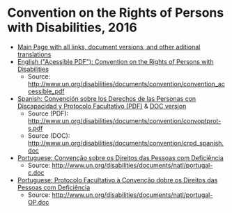 # Convention on the Rights of Persons with Disabilities, 2016

- [Main Page with all links, document versions, and other aditional translations](https://www.un.org/development/desa/disabilities/convention-on-the-rights-of-persons-with-disabilities.html)
- [English ("Acessible PDF"): Convention on the Rights of Persons with Disabilities](crpd-en-convention-on-the-rights-of-persons-with-disabilities.pdf) 
  - Source: <http://www.un.org/disabilities/documents/convention/convention_accessible_pdf>
- [Spanish: Convención sobre los Derechos de las Personas con Discapacidad y Protocolo Facultativo (PDF)](crpd-es-convencion-sobre-los-derechos-de-las-personas-con-discapacidad-y-protocolo-facultativo.pdf) & [DOC version](crpd-es-convencion-sobre-los-derechos-de-las-personas-con-discapacidad-y-protocolo-facultativo.doc)
  - Source (PDF): <http://www.un.org/disabilities/documents/convention/convoptprot-s.pdf>
  - Source (DOC): <http://www.un.org/disabilities/documents/convention/crpd_spanish.doc>
- [Portuguese: Convenção sobre os Direitos das Pessoas com Deficiência](crpd-pt-convencao-sobre-os-direitos-das-pessoas-com-deficiencia.doc)
  - Source: <http://www.un.org/disabilities/documents/natl/portugal-c.doc>
- [Portuguese: Protocolo Facultativo à Convenção dobre os Direitos das Pessoas com Deficiência](crpd-pt-protocolo-facultativo-a-convencao-sobre-os-direitos-das-pessoas-com-deficiencia.doc)
  - Source: <http://www.un.org/disabilities/documents/natl/portugal-OP.doc>